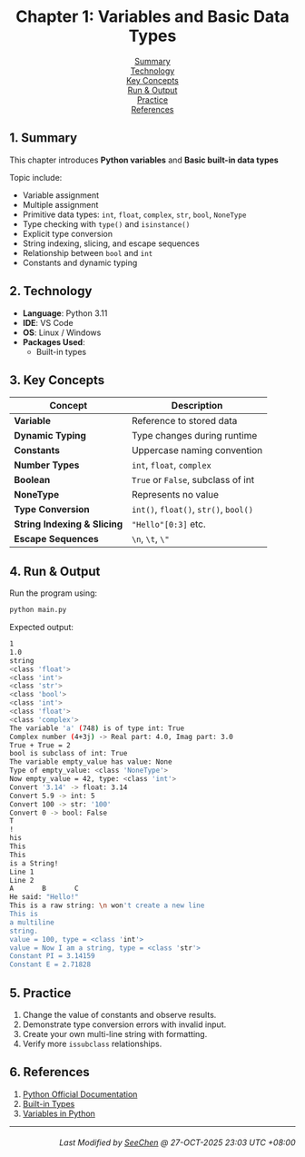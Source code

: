<div align=center>

# Chapter 1: Variables and Basic Data Types

[Summary](#1-summary)</br>
[Technology](#2-technology)</br>
[Key Concepts](#3-key-concepts)</br>
[Run & Output](#4-run--output)</br>
[Practice](#5-practice)</br>
[References](#6-references)

</div>

## 1. Summary
This chapter introduces **Python variables** and **Basic  built-in data types**

Topic include:
- Variable assignment
- Multiple assignment
- Primitive data types: `int`, `float`, `complex`, `str`, `bool`, `NoneType`
- Type checking with `type()` and `isinstance()`
- Explicit type conversion
- String indexing, slicing, and escape sequences
- Relationship between `bool` and `int`
- Constants and dynamic typing

## 2. Technology
- **Language**: Python 3.11
- **IDE**: VS Code
- **OS**: Linux / Windows
- **Packages Used**:
  - Built-in types

## 3. Key Concepts
| Concept | Description |
|---------|----------------|
| **Variable** | Reference to stored data |
| **Dynamic Typing** | Type changes during runtime |
| **Constants** | Uppercase naming convention |
| **Number Types** | `int`, `float`, `complex` |
| **Boolean** | `True` or `False`, subclass of int |
| **NoneType** | Represents no value |
| **Type Conversion** | `int()`, `float()`, `str()`, `bool()` |
| **String Indexing & Slicing** | `"Hello"[0:3]` etc. |
| **Escape Sequences** | `\n`, `\t`, `\"` |

## 4. Run & Output
Run the program using:
```bash
python main.py
```

Expected output:
```bash
1
1.0
string
<class 'float'>
<class 'int'>
<class 'str'>
<class 'bool'>
<class 'int'>
<class 'float'>
<class 'complex'>
The variable 'a' (748) is of type int: True
Complex number (4+3j) -> Real part: 4.0, Imag part: 3.0
True + True = 2
bool is subclass of int: True
The variable empty_value has value: None
Type of empty_value: <class 'NoneType'>
Now empty_value = 42, type: <class 'int'>
Convert '3.14' -> float: 3.14
Convert 5.9 -> int: 5
Convert 100 -> str: '100'
Convert 0 -> bool: False
T
!
his
This
This
is a String!
Line 1
Line 2
A       B       C
He said: "Hello!"
This is a raw string: \n won't create a new line
This is
a multiline
string.
value = 100, type = <class 'int'>
value = Now I am a string, type = <class 'str'>
Constant PI = 3.14159
Constant E = 2.71828
```

## 5. Practice
1. Change the value of constants and observe results.
2. Demonstrate type conversion errors with invalid input.
3. Create your own multi-line string with formatting.
4. Verify more `issubclass` relationships.

## 6. References
1. [Python Official Documentation](https://docs.python.org/3/)
2. [Built-in Types](https://docs.python.org/3/library/stdtypes.html)
3. [Variables in Python](https://wiki.python.org/moin/Variables)

---
<div align="right">

###### *Last Modified by [SeeChen](https://github.com/SeeChen/) @ 27-OCT-2025 23:03 UTC +08:00*
</div>